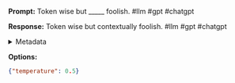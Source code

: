 **Prompt:**
Token wise but _____ foolish. #llm #gpt #chatgpt

**Response:**
Token wise but contextually foolish. #llm #gpt #chatgpt

<details><summary>Metadata</summary>

- Duration: 992 ms
- Datetime: 2023-09-02T22:20:19.703120
- Model: gpt-3.5-turbo-0613

</details>

**Options:**
```json
{"temperature": 0.5}
```

